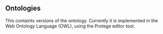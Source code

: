 ## Ontologies
This containts versions of the ontology. Currently it is implemented in the Web Ontology Language (OWL), using the Protege editor tool.  
